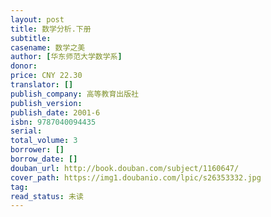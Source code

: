 ```yaml
---
layout: post
title: 数学分析.下册
subtitle: 
casename: 数学之美
author: [华东师范大学数学系]
donor: 
price: CNY 22.30
translator: []
publish_company: 高等教育出版社
publish_version: 
publish_date: 2001-6
isbn: 9787040094435
serial: 
total_volume: 3
borrower: []
borrow_date: []
douban_url: http://book.douban.com/subject/1160647/
cover_path: https://img1.doubanio.com/lpic/s26353332.jpg
tag: 
read_status: 未读
---
```

